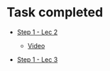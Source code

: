 # Task completed

- [Step 1 - Lec 2](https://takeuforward.org/strivers-a2z-dsa-course/strivers-a2z-dsa-course-sheet-2/)
  - [Video](https://youtu.be/tNm_NNSB3_w?list=PLgUwDviBIf0oF6QL8m22w1hIDC1vJ_BHz)

- [Step 1 - Lec 3](https://takeuforward.org/strivers-a2z-dsa-course/strivers-a2z-dsa-course-sheet-2/)
